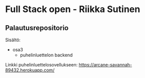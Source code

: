 # Full Stack open - Riikka Sutinen
## Palautusrepositorio

Sisältö:
- osa3
    - puhelinluettelon backend

Linkki puhelinluettelosovellukseen:
https://arcane-savannah-89432.herokuapp.com/